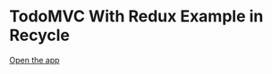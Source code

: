# TodoMVC With Redux Example in Recycle

[Open the app](https://recycle.js.org/examples/TodoMVC-Redux)